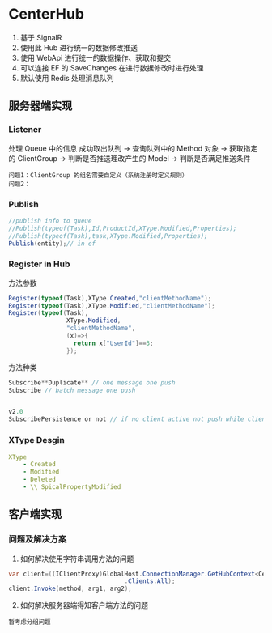 # CenterHub
1. 基于 SignalR
1. 使用此 Hub 进行统一的数据修改推送
1. 使用 WebApi 进行统一的数据操作、获取和提交
1. 可以连接 EF 的 SaveChanges 在进行数据修改时进行处理
1. 默认使用 Redis 处理消息队列

## 服务器端实现

### Listener
处理 Queue 中的信息
成功取出队列 -> 查询队列中的 Method 对象 -> 获取指定的 ClientGroup -> 判断是否推送理改产生的 Model -> 判断是否满足推送条件

```
问题1：ClientGroup 的组名需要自定义（系统注册时定义规则）
问题2：
```

### Publish
``` c#
//publish info to queue
//Publish(typeof(Task),Id,ProductId,XType.Modified,Properties);
//Publish(typeof(Task),task,XType.Modified,Properties);
Publish(entity);// in ef 
```
### Register in Hub 

方法参数

```C#
Register(typeof(Task),XType.Created,"clientMethodName");
Register(typeof(Task),XType.Modified,"clientMethodName");
Register(typeof(Task),
                XType.Modified,
                "clientMethodName",
                (x)=>{
                  return x["UserId"]==3;
                });
```
方法种类
```c#
Subscribe**Duplicate** // one message one push
Subscribe // batch message one push


v2.0
SubscribePersistence or not // if no client active not push while client well
```
### XType Desgin
``` yml
XType
    - Created
    - Modified
    - Deleted
    - \\ SpicalPropertyModified
```
## 客户端实现




### 问题及解决方案
1. 如何解决使用字符串调用方法的问题
``` C#
var client=((IClientProxy)GlobalHost.ConnectionManager.GetHubContext<CenterHub>()
                                .Clients.All);
client.Invoke(method, arg1, arg2);
```
2. 如何解决服务器端得知客户端方法的问题
```
暂考虑分组问题
```
